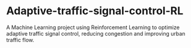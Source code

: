 # Adaptive-traffic-signal-control-RL
A Machine Learning project using Reinforcement Learning to optimize adaptive traffic signal control, reducing congestion and improving urban traffic flow.
